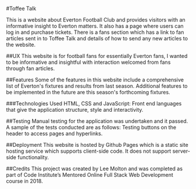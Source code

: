 #Toffee Talk

This is a website about Everton Football Club and provides visitors with an informative insight to Everton matters. It also has a page where users can log in and purchase tickets. There is a fans section which has a link to fan articles sent in to Toffee Talk and details of how to send any new articles to the website.


##UX
This website is for football fans for essentially Everton fans, I wanted to be informative and insightful with interaction welcomed from fans through fan articles.  


##Features
Some of the features in this website include a comprehensive list of Everton's fixtures and results from last season. Additional features to be implemented in the future are this season's forthcoming fixtures.


###Technologies Used
HTML, CSS and JavaScript: Front end languages that give the application structure, style and interactivity.


##Testing
Manual testing for the application was undertaken and it passed. A sample of the tests conducted are as follows:
Testing buttons on the header to access pages and hyperlinks.


##Deployment
This website is hosted by Github Pages which is a static site hosting service which supports client-side code. It does not support server-side functionality. 


##Credits
This project was created by Lee Molton and was completed as part of Code Institute’s Mentored Online Full Stack Web Development course in 2018.

